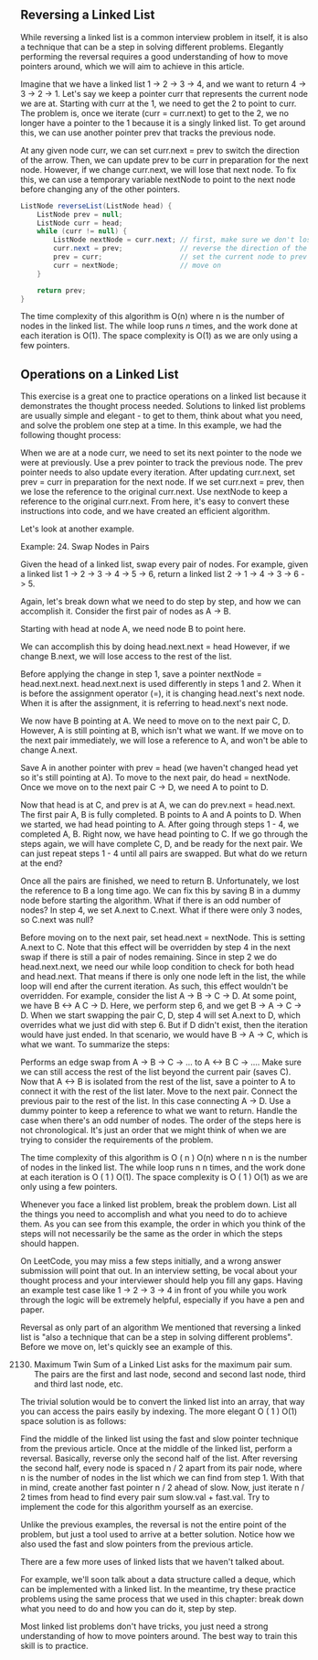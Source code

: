 ## Reversing a Linked List

While reversing a linked list is a common interview problem in itself, it is also a technique that can be a step in solving different problems. Elegantly performing the reversal requires a good understanding of how to move pointers around, which we will aim to achieve in this article.

Imagine that we have a linked list 1 -> 2 -> 3 -> 4, and we want to return 4 -> 3 -> 2 -> 1. Let's say we keep a pointer curr that represents the current node we are at. Starting with curr at the 1, we need to get the 2 to point to curr. The problem is, once we iterate (curr = curr.next) to get to the 2, we no longer have a pointer to the 1 because it is a singly linked list. To get around this, we can use another pointer prev that tracks the previous node.

At any given node curr, we can set curr.next = prev to switch the direction of the arrow. Then, we can update prev to be curr in preparation for the next node. However, if we change curr.next, we will lose that next node. To fix this, we can use a temporary variable nextNode to point to the next node before changing any of the other pointers.

````Java
ListNode reverseList(ListNode head) {
    ListNode prev = null;
    ListNode curr = head;
    while (curr != null) {
        ListNode nextNode = curr.next; // first, make sure we don't lose the next node
        curr.next = prev;              // reverse the direction of the pointer
        prev = curr;                   // set the current node to prev for the next node
        curr = nextNode;               // move on
    }

    return prev;
}
````

The time complexity of this algorithm is O(n) where n is the number of nodes in the linked list. The while loop runs *n* times, and the work done at each iteration is O(1). The space complexity is O(1) as we are only using a few pointers.

## Operations on a Linked List

This exercise is a great one to practice operations on a linked list because it demonstrates the thought process needed. Solutions to linked list problems are usually simple and elegant - to get to them, think about what you need, and solve the problem one step at a time. In this example, we had the following thought process:

When we are at a node curr, we need to set its next pointer to the node we were at previously.
Use a prev pointer to track the previous node.
The prev pointer needs to also update every iteration.
After updating curr.next, set prev = curr in preparation for the next node.
If we set curr.next = prev, then we lose the reference to the original curr.next.
Use nextNode to keep a reference to the original curr.next.
From here, it's easy to convert these instructions into code, and we have created an efficient algorithm.

Let's look at another example.

Example: 24. Swap Nodes in Pairs

Given the head of a linked list, swap every pair of nodes. For example, given a linked list 1 -> 2 -> 3 -> 4 -> 5 -> 6, return a linked list 2 -> 1 -> 4 -> 3 -> 6 -> 5.

Again, let's break down what we need to do step by step, and how we can accomplish it. Consider the first pair of nodes as A -> B.

Starting with head at node A, we need node B to point here.

We can accomplish this by doing head.next.next = head
However, if we change B.next, we will lose access to the rest of the list.

Before applying the change in step 1, save a pointer nextNode = head.next.next.
head.next.next is used differently in steps 1 and 2. When it is before the assignment operator (=), it is changing head.next's next node. When it is after the assignment, it is referring to head.next's next node.

We now have B pointing at A. We need to move on to the next pair C, D. However, A is still pointing at B, which isn't what we want. If we move on to the next pair immediately, we will lose a reference to A, and won't be able to change A.next.

Save A in another pointer with prev = head (we haven't changed head yet so it's still pointing at A).
To move to the next pair, do head = nextNode.
Once we move on to the next pair C -> D, we need A to point to D.

Now that head is at C, and prev is at A, we can do prev.next = head.next.
The first pair A, B is fully completed. B points to A and A points to D. When we started, we had head pointing to A. After going through steps 1 - 4, we completed A, B. Right now, we have head pointing to C. If we go through the steps again, we will have complete C, D, and be ready for the next pair. We can just repeat steps 1 - 4 until all pairs are swapped. But what do we return at the end?

Once all the pairs are finished, we need to return B. Unfortunately, we lost the reference to B a long time ago.
We can fix this by saving B in a dummy node before starting the algorithm.
What if there is an odd number of nodes? In step 4, we set A.next to C.next. What if there were only 3 nodes, so C.next was null?

Before moving on to the next pair, set head.next = nextNode. This is setting A.next to C.
Note that this effect will be overridden by step 4 in the next swap if there is still a pair of nodes remaining.
Since in step 2 we do head.next.next, we need our while loop condition to check for both head and head.next. That means if there is only one node left in the list, the while loop will end after the current iteration. As such, this effect wouldn't be overridden.
For example, consider the list A -> B -> C -> D. At some point, we have B <-> A C -> D. Here, we perform step 6, and we get B -> A -> C -> D. When we start swapping the pair C, D, step 4 will set A.next to D, which overrides what we just did with step 6. But if D didn't exist, then the iteration would have just ended. In that scenario, we would have B -> A -> C, which is what we want.
To summarize the steps:

Performs an edge swap from A -> B -> C -> ... to A <-> B C -> ....
Make sure we can still access the rest of the list beyond the current pair (saves C).
Now that A <-> B is isolated from the rest of the list, save a pointer to A to connect it with the rest of the list later. Move to the next pair.
Connect the previous pair to the rest of the list. In this case connecting A -> D.
Use a dummy pointer to keep a reference to what we want to return.
Handle the case when there's an odd number of nodes.
The order of the steps here is not chronological. It's just an order that we might think of when we are trying to consider the requirements of the problem.






The time complexity of this algorithm is 
O
(
n
)
O(n) where 
n
n is the number of nodes in the linked list. The while loop runs 
n
n times, and the work done at each iteration is 
O
(
1
)
O(1). The space complexity is 
O
(
1
)
O(1) as we are only using a few pointers.

Whenever you face a linked list problem, break the problem down. List all the things you need to accomplish and what you need to do to achieve them. As you can see from this example, the order in which you think of the steps will not necessarily be the same as the order in which the steps should happen.

On LeetCode, you may miss a few steps initially, and a wrong answer submission will point that out. In an interview setting, be vocal about your thought process and your interviewer should help you fill any gaps. Having an example test case like 1 -> 2 -> 3 -> 4 in front of you while you work through the logic will be extremely helpful, especially if you have a pen and paper.

Reversal as only part of an algorithm
We mentioned that reversing a linked list is "also a technique that can be a step in solving different problems". Before we move on, let's quickly see an example of this.

2130. Maximum Twin Sum of a Linked List asks for the maximum pair sum. The pairs are the first and last node, second and second last node, third and third last node, etc.

The trivial solution would be to convert the linked list into an array, that way you can access the pairs easily by indexing. The more elegant 
O
(
1
)
O(1) space solution is as follows:

Find the middle of the linked list using the fast and slow pointer technique from the previous article.
Once at the middle of the linked list, perform a reversal. Basically, reverse only the second half of the list.
After reversing the second half, every node is spaced n / 2 apart from its pair node, where n is the number of nodes in the list which we can find from step 1.
With that in mind, create another fast pointer n / 2 ahead of slow. Now, just iterate n / 2 times from head to find every pair sum slow.val + fast.val.
Try to implement the code for this algorithm yourself as an exercise.

Unlike the previous examples, the reversal is not the entire point of the problem, but just a tool used to arrive at a better solution. Notice how we also used the fast and slow pointers from the previous article.

There are a few more uses of linked lists that we haven't talked about.

For example, we'll soon talk about a data structure called a deque, which can be implemented with a linked list. In the meantime, try these practice problems using the same process that we used in this chapter: break down what you need to do and how you can do it, step by step.

Most linked list problems don't have tricks, you just need a strong understanding of how to move pointers around. The best way to train this skill is to practice.

